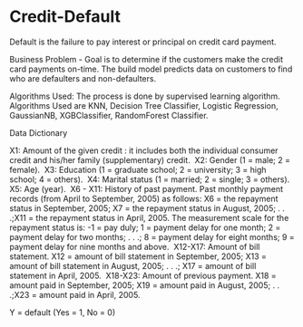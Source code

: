 # Credit-Default
Default is the failure to pay interest or principal on credit card payment.

Business Problem - Goal is to determine if the customers make the credit card payments on-time.
                   The build model predicts data on customers to find who are defaulters and non-defaulters.

Algorithms Used:
The process is done by supervised learning algorithm.
Algorithms Used are KNN, Decision Tree Classifier, Logistic Regression, GaussianNB, XGBClassifier, RandomForest Classifier.

Data Dictionary

X1: Amount of the given credit : it includes both the individual consumer credit and his/her family (supplementary) credit. 
X2: Gender (1 = male; 2 = female). 
X3: Education (1 = graduate school; 2 = university; 3 = high school; 4 = others). 
X4: Marital status (1 = married; 2 = single; 3 = others). 
X5: Age (year). 
X6 - X11: History of past payment. Past monthly payment records (from April to September, 2005) as follows: X6 = the repayment status in September, 2005; X7 = the repayment status in August, 2005; . . .;X11 = the repayment status in April, 2005. The measurement scale for the repayment status is: -1 = pay duly; 1 = payment delay for one month; 2 = payment delay for two months; . . .; 8 = payment delay for eight months; 9 = payment delay for nine months and above. 
X12-X17: Amount of bill statement. X12 = amount of bill statement in September, 2005; X13 = amount of bill statement in August, 2005; . . .; X17 = amount of bill statement in April, 2005. 
X18-X23: Amount of previous payment. X18 = amount paid in September, 2005; X19 = amount paid in August, 2005; . . .;X23 = amount paid in April, 2005. 

Y = default (Yes = 1, No = 0)
